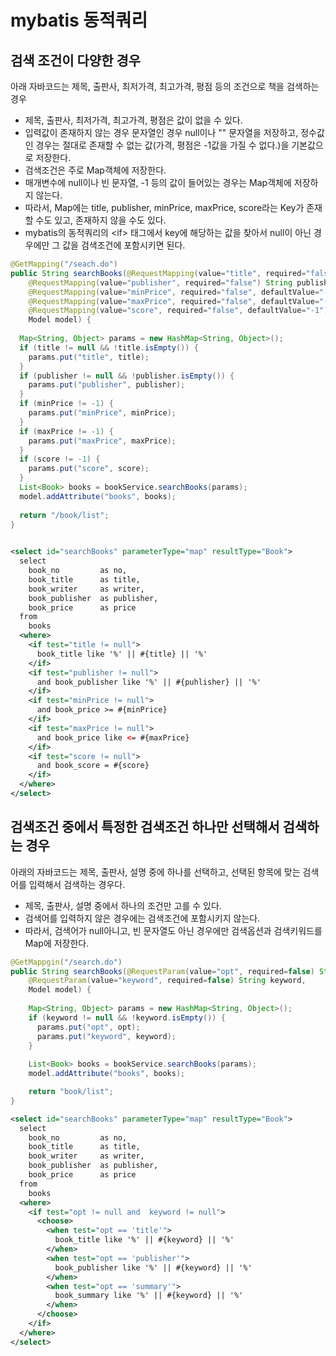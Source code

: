 # mybatis 동적쿼리

## 검색 조건이 다양한 경우 
  아래 자바코드는 제목, 출판사, 최저가격, 최고가격, 평점 등의 조건으로 책을 검색하는 경우  
  * 제목, 출판사, 최저가격, 최고가격, 평점은 값이 없을 수 있다.
  * 입력값이 존재하지 않는 경우 문자열인 경우 null이나 "" 문자열을 저장하고, 정수값인 경우는 절대로 존재할 수 없는 값(가격, 평점은 -1값을 가질 수 없다.)을 기본값으로 저장한다.
  * 검색조건은 주로 Map객체에 저장한다.
  * 매개변수에 null이나 빈 문자열, -1 등의 값이 들어있는 경우는 Map객체에 저장하지 않는다.
  * 따라서, Map에는 title, publisher, minPrice, maxPrice, score라는 Key가 존재할 수도 있고, 존재하지 않을 수도 있다.
  * mybatis의 동적쿼리의 &lt;if&gt; 태그에서 key에 해당하는 값을 찾아서 null이 아닌 경우에만 그 값을 검색조건에 포함시키면 된다.
  
```java
@GetMapping("/seach.do")
public String searchBooks(@RequestMapping(value="title", required="false") String title, 
    @RequestMapping(value="publisher", required="false") String publisher,
    @RequestMapping(value="minPrice", required="false", defaultValue="-1") int minPrice,
    @RequestMapping(value="maxPrice", required="false", defaultValue="-1") int maxPrice,
    @RequestMapping(value="score", required="false", defaultValue="-1") int score,
    Model model) {  
  
  Map<String, Object> params = new HashMap<String, Object>();
  if (title != null && !title.isEmpty()) {
    params.put("title", title);
  }
  if (publisher != null && !publisher.isEmpty()) {
    params.put("publisher", publisher);
  }
  if (minPrice != -1) {
    params.put("minPrice", minPrice);
  }
  if (maxPrice != -1) {
    params.put("maxPrice", maxPrice);
  }
  if (score != -1) {
    params.put("score", score);
  }
  List<Book> books = bookService.searchBooks(params);
  model.addAttribute("books", books);
  
  return "/book/list";
}
  
```
```xml
<select id="searchBooks" parameterType="map" resultType="Book">
  select
    book_no         as no,
    book_title      as title,
    book_writer     as writer,
    book_publisher  as publisher,
    book_price      as price
  from
    books
  <where>
    <if test="title != null">
      book_title like '%' || #{title} || '%'
    </if>
    <if test="publisher != null">
      and book_publisher like '%' || #{puhlisher} || '%'
    </if>
    <if test="minPrice != null">
      and book_price >= #{minPrice}
    </if>
    <if test="maxPrice != null">
      and book_price like <= #{maxPrice}
    </if>
    <if test="score != null">
      and book_score = #{score}
    </if>
  </where>
</select>
```

## 검색조건 중에서 특정한 검색조건 하나만 선택해서 검색하는 경우
아래의 자바코드는 제목, 출판사, 설명 중에 하나를 선택하고, 선택된 항목에 맞는 검색어를 입력해서 검색하는 경우다.  
  * 제목, 출판사, 설명 중에서 하나의 조건만 고를 수 있다.
  * 검색어를 입력하지 않은 경우에는 검색조건에 포함시키지 않는다.
  * 따라서, 검색어가 null아니고, 빈 문자열도 아닌 경우에만 검색옵션과 검색키워드를 Map에 저장한다.
```java
@GetMappgin("/search.do")
public String searchBooks(@RequestParam(value="opt", required=false) String opt,
    @RequestParam(value="keyword", required=false) String keyword,
    Model model) {  
  
    Map<String, Object> params = new HashMap<String, Object>();
    if (keyword != null && !keyword.isEmpty()) {
      params.put("opt", opt);
      params.put("keyword", keyword);
    }
    
    List<Book> books = bookService.searchBooks(params);
    model.addAttribute("books", books);

    return "book/list";
}
```
```xml
<select id="searchBooks" parameterType="map" resultType="Book">
  select
    book_no         as no,
    book_title      as title,
    book_writer     as writer,
    book_publisher  as publisher,
    book_price      as price
  from
    books
  <where>
    <if test="opt != null and  keyword != null">
      <choose>
        <when test="opt == 'title'">
          book_title like '%' || #{keyword} || '%'
        </when>
        <when test="opt == 'publisher'">
          book_publisher like '%' || #{keyword} || '%'
        </when>
        <when test="opt == 'summary'">
          book_summary like '%' || #{keyword} || '%'
        </when>
      </choose>
    </if>
  </where>
</select>
```

